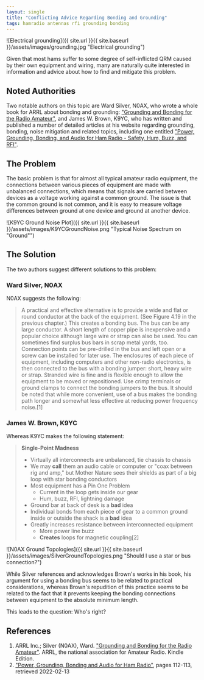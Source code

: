 ```yaml
---
layout: single
title: "Conflicting Advice Regarding Bonding and Grounding"
tags: hamradio antennas rfi grounding bonding
---
```


![Electrical grounding]({{ site.url }}{{ site.baseurl }}/assets/images/grounding.jpg "Electrical grounding")

Given that most hams suffer to some degree of self-inflicted QRM
caused by their own equipment and wiring, many are naturally quite
interested in information and advice about how to find and mitigate
this problem.

## Noted Authorities

Two notable authors on this topic are Ward Silver, N0AX, who wrote a
whole book for ARRL about bonding and grounding: ["Grounding and
Bonding for the Radio Amateur"](https://www.arrl.org/shop/Grounding-and-Bonding-for-the-Radio-Amateur-2nd-Edition/),
and James W. Brown, K9YC, who has written and published a number of
detailed articles at his website regarding grounding, bonding, noise
mitigation and related topics, including one entitled ["Power,
Grounding, Bonding, and Audio for Ham Radio - Safety, Hum, Buzz, and
RFI"](http://k9yc.com/GroundingAndAudio.pdf).

## The Problem

The basic problem is that for almost all typical amateur radio
equipment, the connections between various pieces of equipment are
made with unbalanced connections, which means that signals are carried
between devices as a voltage working against a common ground. The
issue is that the common ground is not common, and it is easy to
measure voltage differences between ground at one device and ground at
another device.

![K9YC Ground Noise Plot]({{ site.url }}{{ site.baseurl }}/assets/images/K9YCGroundNoise.png "Typical Noise Spectrum on \"Ground\"")

## The Solution

The two authors suggest different solutions to this problem:

### Ward Silver, N0AX

N0AX suggests the following:

> A practical and effective alternative is to provide a wide and flat or
> round conductor at the back of the equipment. (See Figure 4.19 in the
> previous chapter.) This creates a bonding bus. The bus can be any
> large conductor. A short length of copper pipe is inexpensive and a
> popular choice although large wire or strap can also be used. You can
> sometimes find surplus bus bars in scrap metal yards, too. Connection
> points can be pre-drilled in the bus and left open or a screw can be
> installed for later use.
> The enclosures of each piece of equipment, including computers and
> other non-radio electronics, is then connected to the bus with a
> bonding jumper: short, heavy wire or strap. Stranded wire is fine and
> is flexible enough to allow the equipment to be moved or
> repositioned. Use crimp terminals or ground clamps to connect the
> bonding jumpers to the bus. It should be noted that while more
> convenient, use of a bus makes the bonding path longer and somewhat
> less effective at reducing power frequency noise.[1]

### James W. Brown, K9YC

Whereas K9YC makes the following statement:

> **Single-Point Madness**
> - Virtually all interconnects are unbalanced, tie chassis to chassis
> - We may **call** them an audio cable or computer or "coax between rig
>   and amp," but Mother Nature sees their shields as part of a big loop
>   with star bonding conductors
> - Most equipment has a Pin One Problem
>     - Current in the loop gets inside our gear
>     - Hum, buzz, RFI, lightning damage
> - Ground bar at back of desk is a **bad** idea
> - Individual bonds from each piece of gear to a common ground inside
>   or outside the shack is a **bad** idea
> - Greatly increases resistance between interconnected equipment
>     - More power line buzz
>     - **Creates** loops for magnetic coupling[2]

![N0AX Ground Topologies]({{ site.url }}{{ site.baseurl }}/assets/images/SilverGroundTopologies.png "Should I use a star or bus connection?")

While Silver references and acknowledges Brown's works in his book,
his argument for using a bonding bus seems to be related to practical
considerations, whereas Brown's repudition of this practice seems to
be related to the fact that it prevents keeping the bonding
connections between equipment to the absolute minimum length.

This leads to the question: Who's right?

## References

1. ARRL Inc.; Silver (N0AX), Ward. ["Grounding and Bonding for the Radio Amateur"](https://www.arrl.org/shop/Grounding-and-Bonding-for-the-Radio-Amateur-2nd-Edition/). ARRL, the national association for Amateur Radio. Kindle Edition.
2. ["Power, Grounding, Bonding and Audio for Ham Radio"](http://k9yc.com/GroundingAndAudio.pdf), pages 112-113, retrieved 2022-02-13
